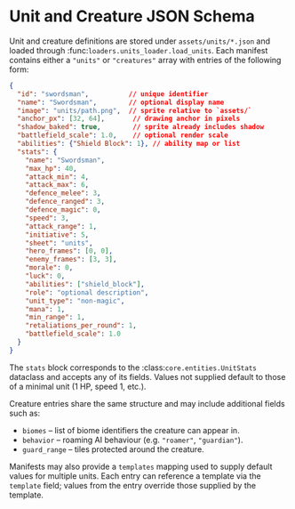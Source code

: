 # Unit and Creature JSON Schema

Unit and creature definitions are stored under `assets/units/*.json` and loaded
through :func:`loaders.units_loader.load_units`.  Each manifest contains either a
`"units"` or `"creatures"` array with entries of the following form:

```json
{
  "id": "swordsman",          // unique identifier
  "name": "Swordsman",        // optional display name
  "image": "units/path.png",  // sprite relative to `assets/`
  "anchor_px": [32, 64],       // drawing anchor in pixels
  "shadow_baked": true,        // sprite already includes shadow
  "battlefield_scale": 1.0,    // optional render scale
  "abilities": {"Shield Block": 1}, // ability map or list
  "stats": {
    "name": "Swordsman",
    "max_hp": 40,
    "attack_min": 4,
    "attack_max": 6,
    "defence_melee": 3,
    "defence_ranged": 3,
    "defence_magic": 0,
    "speed": 3,
    "attack_range": 1,
    "initiative": 5,
    "sheet": "units",
    "hero_frames": [0, 0],
    "enemy_frames": [3, 3],
    "morale": 0,
    "luck": 0,
    "abilities": ["shield_block"],
    "role": "optional description",
    "unit_type": "non-magic",
    "mana": 1,
    "min_range": 1,
    "retaliations_per_round": 1,
    "battlefield_scale": 1.0
  }
}
```

The `stats` block corresponds to the :class:`core.entities.UnitStats` dataclass
and accepts any of its fields.  Values not supplied default to those of a
minimal unit (1 HP, speed 1, etc.).

Creature entries share the same structure and may include additional fields such
as:

* `biomes` – list of biome identifiers the creature can appear in.
* `behavior` – roaming AI behaviour (e.g. `"roamer"`, `"guardian"`).
* `guard_range` – tiles protected around the creature.

Manifests may also provide a `templates` mapping used to supply default values
for multiple units.  Each entry can reference a template via the `template`
field; values from the entry override those supplied by the template.
